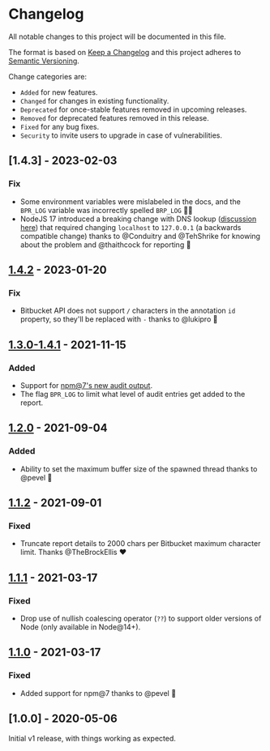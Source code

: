 # Changelog

All notable changes to this project will be documented in this file.

The format is based on [Keep a Changelog](http://keepachangelog.com/en/1.0.0/)
and this project adheres to [Semantic Versioning](http://semver.org/spec/v2.0.0.html).

Change categories are:

* `Added` for new features.
* `Changed` for changes in existing functionality.
* `Deprecated` for once-stable features removed in upcoming releases.
* `Removed` for deprecated features removed in this release.
* `Fixed` for any bug fixes.
* `Security` to invite users to upgrade in case of vulnerabilities.

## [1.4.3] - 2023-02-03

### Fix

- Some environment variables were mislabeled in the docs, and the `BPR_LOG` variable was incorrectly spelled `BRP_LOG` 🤦‍♂️
- NodeJS 17 introduced a breaking change with DNS lookup ([discussion here](https://github.com/nodejs/node/issues/40702)) that required changing `localhost` to `127.0.0.1` (a backwards compatible change) thanks to @Conduitry and @TehShrike for knowing about the problem and @thaithcock for reporting 🎉

## [1.4.2] - 2023-01-20

### Fix

- Bitbucket API does not support `/` characters in the annotation `id` property, so they'll be replaced with `-` thanks to @lukipro 💪

## [1.3.0-1.4.1] - 2021-11-15

### Added

- Support for [npm@7's new audit output](https://github.com/npm/cli/blob/latest/changelogs/CHANGELOG-7.md#npm-audit).
- The flag `BPR_LOG` to limit what level of audit entries get added to the report.

## [1.2.0] - 2021-09-04

### Added

- Ability to set the maximum buffer size of the spawned thread thanks to @pevel 💪

## [1.1.2] - 2021-09-01

### Fixed

- Truncate report details to 2000 chars per Bitbucket maximum character limit. Thanks @TheBrockEllis ❤️

## [1.1.1] - 2021-03-17

### Fixed

- Drop use of nullish coalescing operator (`??`) to support older versions of Node (only available in Node@14+).

## [1.1.0] - 2021-03-17

### Fixed

- Added support for npm@7 thanks to @pevel 🎉

## [1.0.0] - 2020-05-06

Initial v1 release, with things working as expected.

[Unreleased]: https://github.com/saibotsivad/bpr-npm-audit/compare/v1.1.0...HEAD
[1.4.2]: https://github.com/saibotsivad/bpr-npm-audit/compare/v1.4.1...v1.4.2
[1.3.0-1.4.1]: https://github.com/saibotsivad/bpr-npm-audit/compare/v1.2.0...v1.4.1
[1.2.0]: https://github.com/saibotsivad/bpr-npm-audit/compare/v1.1.1...v1.2.0
[1.1.2]: https://github.com/saibotsivad/bpr-npm-audit/compare/v1.1.1...v1.1.2
[1.1.1]: https://github.com/saibotsivad/bpr-npm-audit/compare/v1.1.0...v1.1.1
[1.1.0]: https://github.com/saibotsivad/bpr-npm-audit/compare/v1.0.0...v1.1.0
